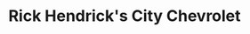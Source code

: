 ---
title: "Rick Hendrick's City Chevrolet"
url: /charlotte/rick-hendricks-city-chevrolet/
shop: car
---